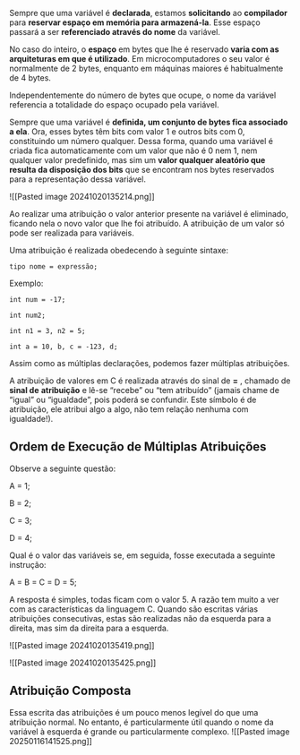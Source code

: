 Sempre que uma variável é **declarada**, estamos **solicitando** ao **compilador** para **reservar espaço em memória para armazená-la**. Esse espaço passará a ser **referenciado através do nome** da variável.

No caso do inteiro, o **espaço** em bytes que lhe é reservado **varia com as arquiteturas em que é utilizado**. Em microcomputadores o seu valor é normalmente de 2 bytes, enquanto em máquinas maiores é habitualmente de 4 bytes.

Independentemente do número de bytes que ocupe, o nome da variável referencia a totalidade do espaço ocupado pela variável.

Sempre que uma variável é **definida, um conjunto de bytes fica associado a ela**. Ora, esses bytes têm bits com valor 1 e outros bits com 0, constituindo um número qualquer. Dessa forma, quando uma variável é criada fica automaticamente com um valor que não é 0 nem 1, nem qualquer valor predefinido, mas sim um **valor qualquer aleatório que resulta da disposição dos bits** que se encontram nos bytes reservados para a representação dessa variável.

![[Pasted image 20241020135214.png]]

Ao realizar uma atribuição o valor anterior presente na variável é eliminado, ficando nela o novo valor que lhe foi atribuído. A atribuição de um valor só pode ser realizada para variáveis.

Uma atribuição é realizada obedecendo à seguinte sintaxe:
```
tipo nome = expressão;
```

Exemplo:
```
int num = -17;

int num2;

int n1 = 3, n2 = 5;

int a = 10, b, c = -123, d;
```

Assim como as múltiplas declarações, podemos fazer múltiplas atribuições.

A atribuição de valores em C é realizada através do sinal de **=** , chamado de **sinal de** **atribuição** e lê-se “recebe” ou “tem atribuído” (jamais chame de “igual” ou “igualdade”, pois poderá se confundir. Este símbolo é de atribuição, ele atribui algo a algo, não tem relação nenhuma com igualdade!).

## Ordem de Execução de Múltiplas Atribuições
Observe a seguinte questão:

A = 1;

B = 2;

C = 3;

D = 4;

Qual é o valor das variáveis se, em seguida, fosse executada a seguinte instrução:

A = B = C = D = 5;

A resposta é simples, todas ficam com o valor 5. A razão tem muito a ver com as características da linguagem C. Quando são escritas várias atribuições consecutivas, estas são realizadas não da esquerda para a direita, mas sim da direita para a esquerda.

![[Pasted image 20241020135419.png]]

![[Pasted image 20241020135425.png]]

## Atribuição Composta
Essa escrita das atribuições é um pouco menos legível do que uma atribuição normal. No entanto, é particularmente útil quando o nome da variável à esquerda é grande ou particularmente complexo.
![[Pasted image 20250116141525.png]]